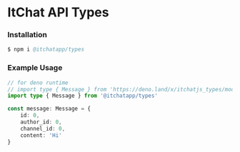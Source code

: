 # ItChat API Types

### Installation 
```s
$ npm i @itchatapp/types
```


### Example Usage
```ts
// for deno runtime 
// import type { Message } from 'https://deno.land/x/itchatjs_types/mod.ts'
import type { Message } from '@itchatapp/types'

const message: Message = {
    id: 0,
    author_id: 0,
    channel_id: 0,
    content: 'Hi'
}
```